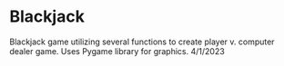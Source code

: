 # Blackjack
Blackjack game utilizing several functions to create player v. computer dealer game. Uses Pygame library for graphics.
4/1/2023
